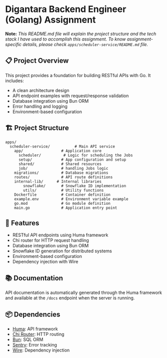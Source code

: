 # Digantara Backend Engineer (Golang) Assignment

**Note:** _This README.md file will explain the project structure and the tech stack I have used to accomplish this assignment.
To know assignment-specific details, please check `apps/scheduler-service/README.md` file._

## 📋 Project Overview

This project provides a foundation for building RESTful APIs with Go. It includes:

- A clean architecture design
- API endpoint examples with request/response validation
- Database integration using Bun ORM
- Error handling and logging
- Environment-based configuration



## 🏗️ Project Structure

```
apps/
  scheduler-service/           # Main API service
    app/                 # Application core
      scheduler/          # Logic for scheduling the Jobs
      setup/             # App configuration and setup
      shared/            # Shared resources
      job/               # handling Jobs logic 
    migrations/          # Database migrations
    routes/              # API route definitions
    internal-lib/      # Internal libraries
        snowflake/       # Snowflake ID implementation
        utils/           # Utility functions
    Dockerfile           # Container definition
    example.env          # Environment variable example
    go.mod               # Go module definition
    main.go              # Application entry point
```

## 🚀 Features

- RESTful API endpoints using Huma framework
- Chi router for HTTP request handling
- Database integration using Bun ORM
- Snowflake ID generation for distributed systems
- Environment-based configuration
- Dependency injection with Wire

## 📚 Documentation

API documentation is automatically generated through the Huma framework and available at the `/docs` endpoint when the server is running.


## 📦 Dependencies

- [Huma](https://github.com/danielgtaylor/huma/): API framework
- [Chi Router](https://github.com/go-chi/chi): HTTP routing
- [Bun](https://github.com/uptrace/bun): SQL ORM
- [Sentry](https://github.com/getsentry/sentry-go): Error tracking
- [Wire](https://github.com/google/wire): Dependency injection

